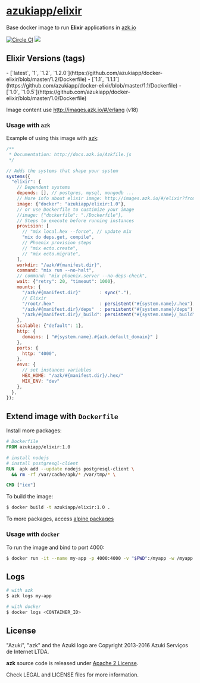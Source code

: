 [azukiapp/elixir](http://images.azk.io/#/elixir)
==================

Base docker image to run **Elixir** applications in [azk.io][azk]

[![Circle CI][circleci-badge]][circleci]
[![][imagelayers-badge]][imagelayers]

Elixir Versions (tags)
---

<versions>
- [`latest`, `1`, `1.2`, `1.2.0`](https://github.com/azukiapp/docker-elixir/blob/master/1.2/Dockerfile)
- [`1.1`, `1.1.1`](https://github.com/azukiapp/docker-elixir/blob/master/1.1/Dockerfile)
- [`1.0`, `1.0.5`](https://github.com/azukiapp/docker-elixir/blob/master/1.0/Dockerfile)
</versions>

Image content use http://images.azk.io/#/erlang (v18)

### Usage with `azk`

Example of using this image with [azk][azk]:

```js
/**
 * Documentation: http://docs.azk.io/Azkfile.js
 */

// Adds the systems that shape your system
systems({
  "elixir": {
    // Dependent systems
    depends: [], // postgres, mysql, mongodb ...
    // More info about elixir image: http://images.azk.io/#/elixir?from=images-azkfile-elixir
    image: {"docker": "azukiapp/elixir:1.0"},
    // or use Dockerfile to custimize your image
    //image: {"dockerfile": "./Dockerfile"},
    // Steps to execute before running instances
    provision: [
      // "mix local.hex --force", // update mix
      "mix do deps.get, compile",
      // Phoenix provision steps
      // "mix ecto.create",
      // "mix ecto.migrate",
    ],
    workdir: "/azk/#{manifest.dir}",
    command: "mix run --no-halt",
    // command: "mix phoenix.server --no-deps-check",
    wait: {"retry": 20, "timeout": 1000},
    mounts: {
      "/azk/#{manifest.dir}"       : sync("."),
      // Elixir
      "/root/.hex"                 : persistent("#{system.name}/.hex"),
      "/azk/#{manifest.dir}/deps"  : persistent("#{system.name}/deps"),
      "/azk/#{manifest.dir}/_build": persistent("#{system.name}/_build"),
    },
    scalable: {"default": 1},
    http: {
      domains: [ "#{system.name}.#{azk.default_domain}" ]
    },
    ports: {
      http: "4000",
    },
    envs: {
      // set instances variables
      HEX_HOME: "/azk/#{manifest.dir}/.hex/"
      MIX_ENV: "dev"
    },
  },
});
```

## Extend image with `Dockerfile`

Install more packages:

```dockerfile
# Dockerfile
FROM azukiapp/elixir:1.0

# install nodejs
# install postgresql-client
RUN  apk add --update nodejs postgresql-client \
  && rm -rf /var/cache/apk/* /var/tmp/* \

CMD ["iex"]
```

To build the image:

```sh
$ docker build -t azukiapp/elixir:1.0 .
```

To more packages, access [alpine packages][alpine-packages]

### Usage with `docker`

To run the image and bind to port 4000:

```sh
$ docker run -it --name my-app -p 4000:4000 -v "$PWD":/myapp -w /myapp azukiapp/elixir:1.0 iex
```

Logs
---

```sh
# with azk
$ azk logs my-app

# with docker
$ docker logs <CONTAINER_ID>
```

## License

"Azuki", "azk" and the Azuki logo are Copyright 2013-2016 Azuki Serviços de Internet LTDA.

**azk** source code is released under [Apache 2 License][LICENSE].

Check LEGAL and LICENSE files for more information.

[azk]: http://azk.io
[alpine-packages]: http://pkgs.alpinelinux.org/

[circleci]: https://circleci.com/gh/azukiapp/docker-elixir
[circleci-badge]: https://circleci.com/gh/azukiapp/docker-elixir.svg?style=svg

[imagelayers]: https://imagelayers.io/?images=azukiapp/elixir:latest,azukiapp/elixir:1.2,azukiapp/elixir:1.1,azukiapp/elixir:1.0
[imagelayers-badge]: https://imagelayers.io/badge/azukiapp/elixir:latest.svg

[issues]: https://github.com/azukiapp/docker-elixir/issues
[license]: https://github.com/azukiapp/docker-elixir/blob/master/LICENSE
